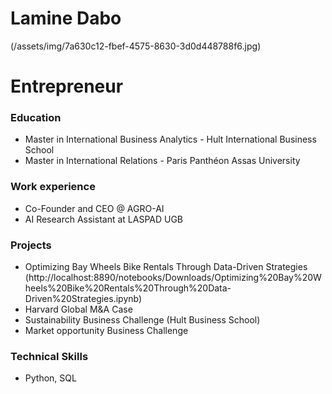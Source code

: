 # Lamine Dabo
(/assets/img/7a630c12-fbef-4575-8630-3d0d448788f6.jpg)
# Entrepreneur

### Education
- Master in International Business Analytics - Hult International Business School
- Master in International Relations - Paris Panthéon Assas University

### Work experience
- Co-Founder and CEO @ AGRO-AI
- AI Research Assistant at LASPAD UGB

### Projects
- Optimizing Bay Wheels Bike Rentals Through Data-Driven Strategies (http://localhost:8890/notebooks/Downloads/Optimizing%20Bay%20Wheels%20Bike%20Rentals%20Through%20Data-Driven%20Strategies.ipynb)
- Harvard Global M&A Case 
- Sustainability Business Challenge (Hult Business School)
- Market opportunity Business Challenge

### Technical Skills
- Python, SQL
